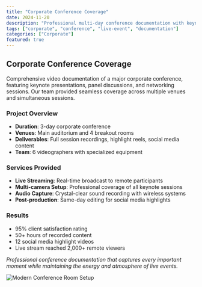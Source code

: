 ```yaml
---
title: "Corporate Conference Coverage"
date: 2024-11-20
description: "Professional multi-day conference documentation with keynote speakers, breakout sessions, and networking events"
tags: ["corporate", "conference", "live-event", "documentation"]
categories: ["Corporate"]
featured: true
---
```


## Corporate Conference Coverage

Comprehensive video documentation of a major corporate conference, featuring keynote presentations, panel discussions, and networking sessions. Our team provided seamless coverage across multiple venues and simultaneous sessions.

### Project Overview

- **Duration**: 3-day corporate conference
- **Venues**: Main auditorium and 4 breakout rooms
- **Deliverables**: Full session recordings, highlight reels, social media content
- **Team**: 6 videographers with specialized equipment

### Services Provided

- **Live Streaming**: Real-time broadcast to remote participants
- **Multi-camera Setup**: Professional coverage of all keynote sessions
- **Audio Capture**: Crystal-clear sound recording with wireless systems
- **Post-production**: Same-day editing for social media highlights

### Results

- 95% client satisfaction rating
- 50+ hours of recorded content
- 12 social media highlight videos
- Live stream reached 2,000+ remote viewers

*Professional conference documentation that captures every important moment while maintaining the energy and atmosphere of live events.*

![Modern Conference Room Setup](/images/conference.jpg)